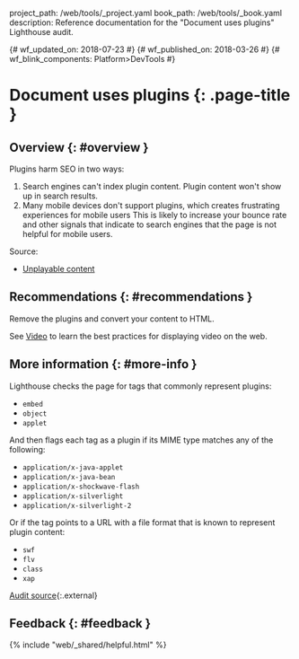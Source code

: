 project_path: /web/tools/_project.yaml
book_path: /web/tools/_book.yaml
description: Reference documentation for the "Document uses plugins" Lighthouse audit.

{# wf_updated_on: 2018-07-23 #}
{# wf_published_on: 2018-03-26 #}
{# wf_blink_components: Platform>DevTools #}

# Document uses plugins  {: .page-title }

## Overview {: #overview }

Plugins harm SEO in two ways:

1. Search engines can't index plugin content. Plugin content won't show up in search results.
2. Many mobile devices don't support plugins, which creates frustrating experiences for
   mobile users This is likely to increase your bounce rate and other signals that indicate to
   search engines that the page is not helpful for mobile users.

Source:

* [Unplayable content](/search/mobile-sites/mobile-seo/common-mistakes#unplayable-content)

## Recommendations {: #recommendations }

Remove the plugins and convert your content to HTML.

See [Video](/web/fundamentals/media/video) to learn the best practices for displaying video on
the web.

## More information {: #more-info }

Lighthouse checks the page for tags that commonly represent plugins:

* `embed`
* `object`
* `applet`

And then flags each tag as a plugin if its MIME type matches any of the following:

* `application/x-java-applet`
* `application/x-java-bean`
* `application/x-shockwave-flash`
* `application/x-silverlight`
* `application/x-silverlight-2`

Or if the tag points to a URL with a file format that is known to represent plugin content:

* `swf`
* `flv`
* `class`
* `xap`

[Audit source][src]{:.external}

[src]: https://github.com/GoogleChrome/lighthouse/blob/master/lighthouse-core/audits/seo/plugins.js

## Feedback {: #feedback }

{% include "web/_shared/helpful.html" %}

